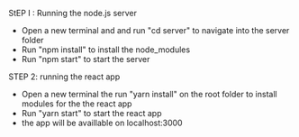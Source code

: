 StEP I : Running the node.js server

- Open a new terminal and and run "cd server" to navigate into the server folder
- Run "npm install" to install the node_modules
- Run "npm start" to start the server

STEP 2: running the react app

- Open a new terminal the run "yarn install" on the root folder to install modules for the the react app
- Run "yarn start" to start the react app
- the app will be availlable on localhost:3000
